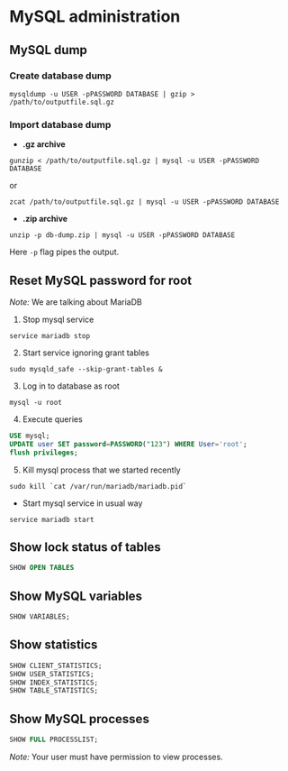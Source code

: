 # MySQL administration

## MySQL dump

### Create database dump

```
mysqldump -u USER -pPASSWORD DATABASE | gzip > /path/to/outputfile.sql.gz
```

### Import database dump

- **.gz archive**
```
gunzip < /path/to/outputfile.sql.gz | mysql -u USER -pPASSWORD DATABASE
```
or
```
zcat /path/to/outputfile.sql.gz | mysql -u USER -pPASSWORD DATABASE
```
- **.zip archive**
```
unzip -p db-dump.zip | mysql -u USER -pPASSWORD DATABASE
```
Here `-p` flag pipes the output.

## Reset MySQL password for root

*Note:* We are talking about MariaDB

1. Stop mysql service
```
service mariadb stop
```

2. Start service ignoring grant tables
```
sudo mysqld_safe --skip-grant-tables &
```

3. Log in to database as root
```
mysql -u root
```

4. Execute queries
```sql
USE mysql;
UPDATE user SET password=PASSWORD("123") WHERE User='root';
flush privileges;
```

5. Kill mysql process that we started recently
```
sudo kill `cat /var/run/mariadb/mariadb.pid`
```

* Start mysql service in usual way
```
service mariadb start
```

## Show lock status of tables

```sql
SHOW OPEN TABLES
```

## Show MySQL variables

```sql
SHOW VARIABLES;
```

## Show statistics

```sql
SHOW CLIENT_STATISTICS;
SHOW USER_STATISTICS;
SHOW INDEX_STATISTICS;
SHOW TABLE_STATISTICS;
```

## Show MySQL processes

```sql
SHOW FULL PROCESSLIST;
```
*Note:* Your user must have permission to view processes.

